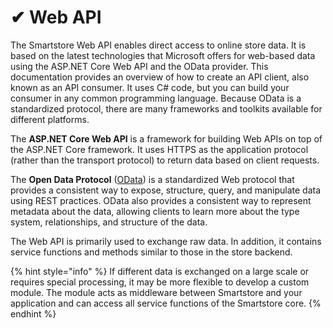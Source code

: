 # ✔ Web API

The Smartstore Web API enables direct access to online store data. It is based on the latest technologies that Microsoft offers for web-based data using the ASP.NET Core Web API and the OData provider. This documentation provides an overview of how to create an API client, also known as an API consumer. It uses C# code, but you can build your consumer in any common programming language. Because OData is a standardized protocol, there are many frameworks and toolkits available for different platforms.

The **ASP.NET Core Web API** is a framework for building Web APIs on top of the ASP.NET Core framework. It uses HTTPS as the application protocol (rather than the transport protocol) to return data based on client requests.

The **Open Data Protocol** ([OData](https://en.wikipedia.org/wiki/Open\_Data\_Protocol)) is a standardized Web protocol that provides a consistent way to expose, structure, query, and manipulate data using REST practices. OData also provides a consistent way to represent metadata about the data, allowing clients to learn more about the type system, relationships, and structure of the data.

The Web API is primarily used to exchange raw data. In addition, it contains service functions and methods similar to those in the store backend.

{% hint style="info" %}
If different data is exchanged on a large scale or requires special processing, it may be more flexible to develop a custom module. The module acts as middleware between Smartstore and your application and can access all service functions of the Smartstore core.
{% endhint %}
